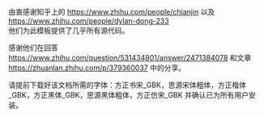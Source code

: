由衷感谢知乎上的 https://www.zhihu.com/people/chianjin 以及 https://www.zhihu.com/people/dylan-dong-233  
他们为此模板提供了几乎所有源代码。

感谢他们在回答 https://www.zhihu.com/question/531434801/answer/2471384078 和文章 https://zhuanlan.zhihu.com/p/379360037 中的分享。

请提前下载好该文档所需的字体：方正书宋_GBK，思源宋体粗体，方正楷体_GBK，方正黑体_GBK，思源黑体粗体，方正仿宋_GBK 并确认已为所有用户安装。

